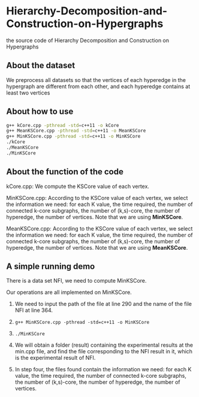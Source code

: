 # Hierarchy-Decomposition-and-Construction-on-Hypergraphs

the source code of Hierarchy Decomposition and Construction on Hypergraphs

## About the dataset

We preprocess all datasets so that the vertices of each hyperedge in the hypergraph are different from each other, and each hyperedge contains at least two vertices

## About how to use

```bash
g++ kCore.cpp -pthread -std=c++11 -o kCore
g++ MeanKSCore.cpp -pthread -std=c++11 -o MeanKSCore
g++ MinKSCore.cpp -pthread -std=c++11 -o MinKSCore
./kCore
./MeanKSCore
./MinKSCore
```

## About the function of the code

kCore.cpp: We compute the KSCore value of each vertex.

MinKSCore.cpp: According to the KSCore value of each vertex, we select the information we need: for each K value, the time required, the number of connected k-core subgraphs, the number of (k,s)-core, the number of hyperedge, the number of vertices.
Note that we are using **MinKSCore**.

MeanKSCore.cpp: According to the KSCore value of each vertex, we select the information we need: for each K value, the time required, the number of connected k-core subgraphs, the number of (k,s)-core, the number of hyperedge, the number of vertices.
Note that we are using **MeanKSCore**.

## A simple running demo

There is a data set NFI, we need to compute MinKSCore.

Our operations are all implemented on MinKSCore.

1. We need to input the path of the file at line 290 and the name of the file NFI at line 364.

2. `g++ MinKSCore.cpp -pthread -std=c++11 -o MinKSCore`

3. `./MinKSCore`

4. We will obtain a folder (result) containing the experimental results at the min.cpp file, and find the file corresponding to the NFI result in it, which is the experimental result of NFI.

5. In step four, the files found contain the information we need: for each K value, the time required, the number of connected k-core subgraphs, the number of (k,s)-core, the number of hyperedge, the number of vertices.
